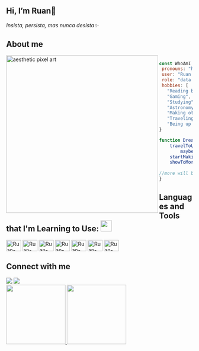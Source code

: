 
## Hi, I’m Ruan💫

_Insista, persista, mas nunca desista✨_

## About me

<img align="left" src="https://steamuserimages-a.akamaihd.net/ugc/939456277361245952/06A94DB3F2CBF25A3DCD4773E2C7007DC1EED0AF/?imw=512&&ima=fit&impolicy=Letterbox&imcolor=%23000000&letterbox=false" alt="aesthetic pixel art" width="410em" height="425em" />

``` javascript
 
const WhoAmI = {
 pronouns: "he" | "his",
 user: "Ruan Cordeiro",
 role: "data analyst/dev",
 hobbies: [
   "Reading books",
   "Gaming",
   "Studying",
   "Astronomy",
   "Making others happy",
   "Traveling",
   "Being up all Night chasing that ONE ERROR..."]
}

function Dreams() {
	travelToUSA()
        maybeCreateSomeAI()
	startMakingMyDreamGame()
	showToMorePeopleThePowerOfCoding()
  
//more will be added <3
}
```

## Languages and Tools that I'm Learning to Use: <img src="https://media.giphy.com/media/WUlplcMpOCEmTGBtBW/giphy.gif" width="30"></h3>

<p align="left"> 
  <img align="center" alt="Ruan-Html" height="30" width="40" src="https://cdn.jsdelivr.net/gh/devicons/devicon/icons/html5/html5-original.svg" />
  <img align="center" alt="Ruan-Css" height="30" width="40" src="https://cdn.jsdelivr.net/gh/devicons/devicon/icons/html5/html5-plain.svg" />
  <img align="center" alt="Ruan-Css" height="30" width="40" src="https://cdn.jsdelivr.net/gh/devicons/devicon/icons/css3/css3-original.svg" />
  <img align="center" alt="Ruan-Javascript" height="30" width="40" src="https://cdn.jsdelivr.net/gh/devicons/devicon/icons/javascript/javascript-original.svg" />
  <img align="center" alt="Ruan-Python" height="30" width="40" src="https://cdn.jsdelivr.net/gh/devicons/devicon/icons/python/python-original.svg" />
  <img align="center" alt="Ruan-Figma" height="30" width="40" src="https://cdn.jsdelivr.net/gh/devicons/devicon/icons/figma/figma-original.svg" />
  <img align="center" alt="Ruan-Mysql" height="30" width="40" src="https://cdn.jsdelivr.net/gh/devicons/devicon/icons/mysql/mysql-original.svg" />
</p>
  
## Connect with me
  
<div> 
  <a href="https://www.instagram.com/ru_vitor/" target="_blank"><img src="https://img.shields.io/badge/-Instagram-%23E4405F?style=for-the-badge&logo=instagram&logoColor=white" target="_blank"></a>
  <a href="https://www.linkedin.com/in/ruan-cordeiro-5873a4216/" target="_blank"><img src="https://img.shields.io/badge/-LinkedIn-%230077B5?style=for-the-badge&logo=linkedin&logoColor=white" target="_blank"></a> 
</div>

<div alling="center">
  <a href="https://github.com/Ruvitt">
  <img height="160em" src="https://github-readme-stats.vercel.app/api?username=Ruvitt&show_icons=true&theme=dracula&include_all_commits=true&count_private=true"/>
  <img height="160em" src="https://github-readme-stats.vercel.app/api/top-langs/?username=Ruvitt&layout=compact&langs_count=7&theme=dracula"/>
</div>

